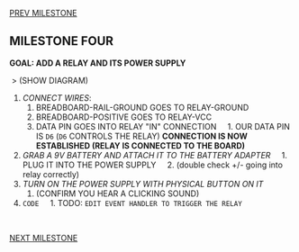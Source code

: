 
[PREV MILESTONE](./3-MILESTONE.md)

## MILESTONE FOUR
**GOAL: ADD A RELAY AND ITS POWER SUPPLY**

 > (SHOW DIAGRAM)
1. _CONNECT WIRES_:
	1. BREADBOARD-RAIL-GROUND GOES TO RELAY-GROUND
	2. BREADBOARD-POSITIVE GOES TO RELAY-VCC
	3. DATA PIN GOES INTO RELAY "IN" CONNECTION
	    1. OUR DATA PIN IS `D6` (`D6` CONTROLS THE RELAY)
**CONNECTION IS NOW ESTABLISHED (RELAY IS CONNECTED TO THE BOARD)**
2. *GRAB A 9V BATTERY AND ATTACH IT TO THE BATTERY ADAPTER*
    1. PLUG IT INTO THE POWER SUPPLY
    2. (double check +/- going into relay correctly)
3. *TURN ON THE POWER SUPPLY WITH PHYSICAL BUTTON ON IT*
	1. (CONFIRM YOU HEAR A CLICKING SOUND)
4. `CODE`
    1. TODO: `EDIT EVENT HANDLER TO TRIGGER THE RELAY`

<br>

[NEXT MILESTONE](./6-MILESTONE.md)
